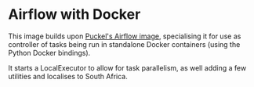 # Airflow with Docker
This image builds upon [Puckel's Airflow image](https://github.com/puckel/docker-airflow), specialising it for use as 
controller of tasks being run in standalone Docker containers (using the Python Docker bindings).

It starts a LocalExecutor to allow for task parallelism, as well adding a few utilities and localises to South Africa.